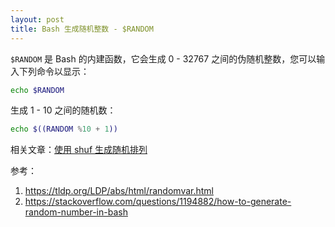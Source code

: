 ```yaml
---
layout: post
title: Bash 生成随机整数 - $RANDOM
---
```


`$RANDOM` 是 Bash 的内建函数，它会生成 0 - 32767 之间的伪随机整数，您可以输入下列命令以显示：
```bash
echo $RANDOM
```
生成 1 - 10 之间的随机数：
```bash
echo $((RANDOM %10 + 1))
```
相关文章：[使用 shuf 生成随机排列](shuf)

参考：
1. https://tldp.org/LDP/abs/html/randomvar.html
2. https://stackoverflow.com/questions/1194882/how-to-generate-random-number-in-bash